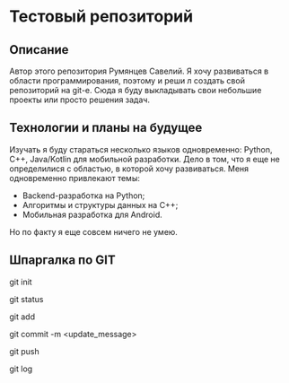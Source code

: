 # Тестовый репозиторий

## Описание

Автор этого репозитория Румянцев Савелий. Я хочу развиваться в области программирования, поэтому и реши л создать свой репозиторий на git-е. Сюда я буду выкладывать свои небольшие проекты или просто решения задач.

## Технологии и планы на будущее

Изучать я буду стараться несколько языков одновременно: Python, C++, Java/Kotlin для мобильной разработки. Дело в том, что я еще не определилися с областью, в которой хочу развиваться. Меня одновременно привлекают темы: 
* Backend-разработка на Python;
* Алгоритмы и структуры данных на C++;
* Мобильная разработка для Android.

Но по факту я еще совсем ничего не умею. 


## Шпаргалка по GIT
git init

git status

git add <filename>   

git commit -m <update_message>  

git push  

git log  
